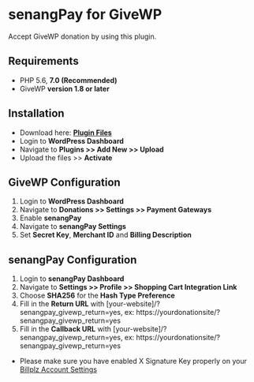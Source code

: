 # senangPay for GiveWP

Accept GiveWP donation by using this plugin.

## Requirements

* PHP 5.6, **7.0 (Recommended)**
* GiveWP **version 1.8 or later**

## Installation

* Download here: [**Plugin Files**](https://download.url)
* Login to **WordPress Dashboard**
* Navigate to **Plugins >> Add New >> Upload**
* Upload the files >> **Activate**

## GiveWP Configuration

1. Login to **WordPress Dashboard**
2. Navigate to **Donations >> Settings >> Payment Gateways**
3. Enable **senangPay**
4. Navigate to **senangPay Settings**
5. Set **Secret Key**, **Merchant ID** and **Billing Description**

## senangPay Configuration

1. Login to **senangPay Dashboard**
2. Navigate to **Settings >> Profile >> Shopping Cart Integration Link**
2. Choose **SHA256** for the **Hash Type Preference**
3. Fill in the **Return URL** with [your-website]/?senangpay_givewp_return=yes, ex: https://yourdonationsite/?senangpay_givewp_return=yes
4. Fill in the **Callback URL** with [your-website]/?senangpay_givewp_return=yes, ex: https://yourdonationsite/?senangpay_givewp_return=yes

* Please make sure you have enabled X Signature Key properly on your [Billplz Account Settings](https://www.billplz.com/enterprise/setting)
